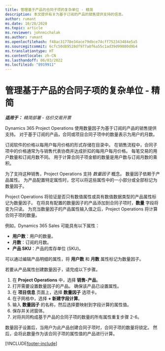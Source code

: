 ```yaml
---
title: 管理基于产品的合同子项的复杂单位 - 精简
description: 本文提供有关为基于订阅的产品的销售提供支持的信息。
author: rumant
ms.date: 10/28/2020
ms.topic: article
ms.reviewer: johnmichalak
ms.author: rumant
ms.openlocfilehash: f48ac31778e34ace79dbce74cff752343484e5a5
ms.sourcegitcommit: 6cfc50d89528df977a8f6a55c1ad39d99800d9b4
ms.translationtype: HT
ms.contentlocale: zh-CN
ms.lasthandoff: 06/03/2022
ms.locfileid: "8919911"
---
```

# <a name="manage-complex-units-for-product-based-contract-lines---lite"></a>管理基于产品的合同子项的复杂单位 - 精简

_**适用于：** 精简部署 - 估价交易开票_

Dynamics 365 Project Operations 使用数量因子为基于订阅的产品的销售提供支持。 对于基于订阅的产品，合同或项目合同子项中的数量表示为用户的月数。

订阅软件的价格以每用户每月价格的形式存储在目录中。 在销售流程中，合同子项中的价格通常为与销售代表协商并达成折扣的每用户每月价格。 每笔交易的用户数量和订阅月数不同。 用于计算合同子项金额的数量是用户数与订阅月数的乘积。

为了支持这种销售，Project Operations 支持 *数量因子* 概念。 数量因子依赖于产品属性。 为产品配置特定属性时，您可以将这些属性中的一小部分或全部标记为数量因子。

Project Operations 将验证是否只有数值属性或具有数值数据类型的产品属性标记为数量因子。 在将具有配置的数量因子的产品添加到合同子项时，**数量** 字段将变为只读。 为充当数量因子的产品属性输入值之后，Project Operations 将计算合同子项的数量。

例如，Dynamics 365 Sales 可能具有以下属性：

- **用户数**：用户的数量。
- **月数**：订阅的月数。
- **产品 SKU**：产品的库存单位 (SKU)。

可以通过编辑产品明细的属性，将 **用户数** 和 **月数** 属性标记为数量因子。

若要从产品属性创建数量因子，请完成以下步骤。

1. 在 **Project Operations** 中，选择 **销售-产品**。
2. 打开需要设置数量因子的产品。 确保该产品已设置属性。
3. 在 **项目信息** 页面上，选择 **数量因子** 选项卡。
4. 在子网格中，选择 **+ 新建字段计算**。
5. 输入 **数量因子** 的名称，然后选择要映射到字段计算的属性值。
6. 保存并关闭窗体。
7. 对将共同构成基于产品的合同子项的数量的所有属性重复步骤 2-6。

数量因子设置后，当用户为此产品创建合同子项时，合同子项的数量将锁定。 然后，会将此数量作为该合同子项的属性值的产品进行计算。


[!INCLUDE[footer-include](../../includes/footer-banner.md)]